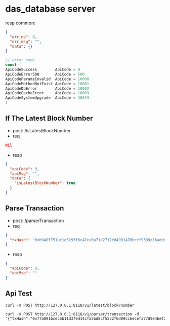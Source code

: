 # das_database server

resp common:
```json
{
  "err_no": 0,
  "err_msg": "",
  "data": {}
}
```

```go
// error code
const (
ApiCodeSuccess        ApiCode = 0
ApiCodeError500       ApiCode = 500
ApiCodeParamsInvalid  ApiCode = 10000
ApiCodeMethodNotExist ApiCode = 10001
ApiCodeDbError        ApiCode = 10002
ApiCodeCacheError     ApiCode = 10003
ApiCodeSystemUpgrade  ApiCode = 30019 
)
```

## If The Latest Block Number

* post: /isLatestBlockNumber
* req

```json
Nil
```

* resp
```json
{
  "apiCode": 0,
  "apiMsg": "",
  "data": {
    "isLatestBlockNumber": true
  }
}
```

## Parse Transaction

* post: /parserTransaction
* req

```json
{
  "txHash": "0xb940f751ac1d3293f6c47ce0a71e2712fd4931476bcff9339d16addda6dc99aa"
}
```

* resp

```json
{
  "apiCode": 0,
  "apiMsg": ""
}
```

## Api Test

```shell
curl -X POST http://127.0.0.1:8118/v1/latest/block/number

curl -X POST http://127.0.0.1:8118/v1/parser/transaction -d '{"txHash":"0x77a891bcec5b11d3fed14cfa5bd8cf5532f6d09cc6ecefa77d9e4bef296e8fd0"}'
```
